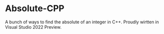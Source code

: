# Absolute-CPP
A bunch of ways to find the absolute of an integer in C++. Proudly wirtten in Visual Studio 2022 Preview.
